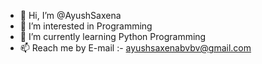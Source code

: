 - 👋 Hi, I’m @AyushSaxena
- 👀 I’m interested in Programming
- 🌱 I’m currently learning Python Programming
- 📫 Reach me by E-mail :- ayushsaxenabvbv@gmail.com

<!---
AyushSaxena20/AyushSaxena20 is a ✨ special ✨ repository because its `README.md` (this file) appears on your GitHub profile.
You can click the Preview link to take a look at your changes.
--->
